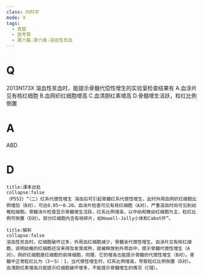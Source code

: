 ```yaml
---
class: 内科学
mode: X
tags:
  - 真题
  - 医考帮
  - 第六篇-第六章-溶血性贫血
---
```


# Q
2013N173X 溶血性贫血时，能提示骨髓代偿性增生的实验室检查结果有
A.血涂片见有核红细胞
B.血网织红细胞增高
C.血清胆红素增高
D.骨髓增生活跃，粒红比例倒置

# A
ABD
# D
```ad-note
title:课本出处
collapse:false
（P552）“（二）红系代偿性增生 溶血后可引起骨髓红系代偿性增生，此时外周血网织红细胞比例增加（B对），可达0.05～0.20。血涂片检查可见有核红细胞（A对），严重溶血时尚可见到幼稚粒细胞。骨髓涂片检查显示骨髓增生活跃，红系比例增高，以中幼和晚幼红细胞为主，粒红比例可倒置（D对）。部分红细胞内含有核碎片，如Howell-Jolly小体和Cabot环”。
```

```ad-summary
title:解析
collapse:false
溶血性贫血时，红细胞破坏过多，外周血红细胞减少，骨髓会代偿性增生。血涂片见有核红细胞，说明幼稚的红细胞还没来得及发育成熟，就被释放到外周血中，提示骨髓代偿性增生（A对）。网织红细胞是红细胞的前体细胞，同理，它的增高也能提示骨髓的代偿性增生（B对）。骨髓中正常粒红比为（3～5）：1，当代偿性增生时，红系比例增高，导致粒红比例倒置（D对）。血清胆红素增高只能提示红细胞破坏增多，不能提示骨髓增生的情况（C错）。
```

